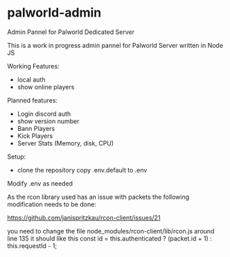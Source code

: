 # palworld-admin
Admin Pannel for Palworld Dedicated Server

This is a work in progress admin pannel for Palworld Server written in Node JS

Working Features:
* local auth
* show online players

Planned features:
* Login discord auth 
* show version number
* Bann Players
* Kick Players
* Server Stats (Memory, disk, CPU)

Setup:

* clone the repository
copy .env.default to .env

Modify .env as needed

As the rcon library used has an issue with packets the following modification needs to be done:

https://github.com/janispritzkau/rcon-client/issues/21

you need to change the file node_modules/rcon-client/lib/rcon.js around line 135 it should like this
const id = this.authenticated ? (packet.id + 1) : this.requestId - 1;